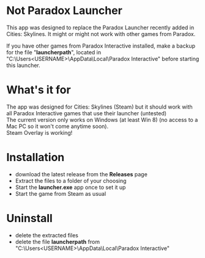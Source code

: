 # Not Paradox Launcher

This app was designed to replace the Paradox Launcher recently added in Cities: Skylines.
It might or might not work with other games from Paradox.

If you have other games from Paradox Interactive installed, make a backup for the file "**launcherpath**", located in "C:\Users\<USERNAME>\AppData\Local\Paradox Interactive\" before starting this launcher.

# What's it for

The app was designed for Cities: Skylines (Steam) but it should work with all Paradox Interactive games that use their launcher (untested)  
The current version only works on Windows (at least Win 8) (no access to a Mac PC so it won't come anytime soon).  
Steam Overlay is working!

# Installation

- download the latest release from the **Releases** page
- Extract the files to a folder of your choosing
- Start the **launcher.exe** app once to set it up
- Start the game from Steam as usual

# Uninstall

- delete the extracted files
- delete the file **launcherpath** from "C:\Users\<USERNAME>\AppData\Local\Paradox Interactive\"
